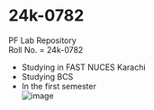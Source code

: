 # 24k-0782
PF Lab Repository\
Roll No. = 24k-0782
- Studying in FAST NUCES Karachi
- Studying BCS
- In the first semester\
![image](https://github.com/user-attachments/assets/b26a66c8-0248-4e89-9b4a-4c4a96c329c8)
